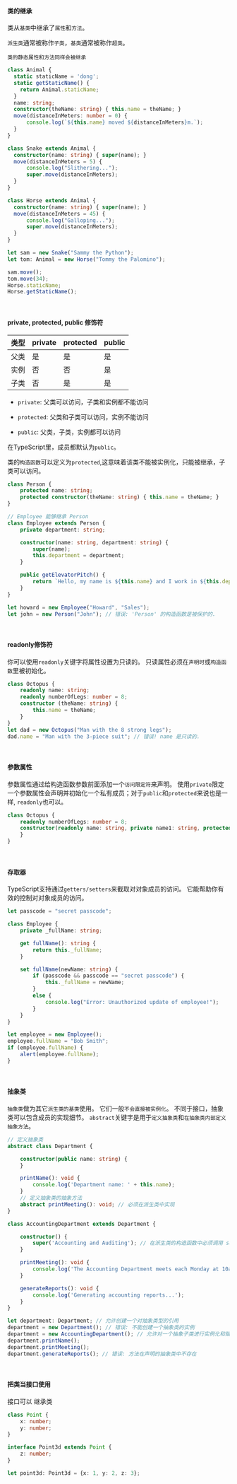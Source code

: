 #### 类的继承

类从`基类`中继承了`属性`和`方法`。

`派生类`通常被称作`子类`，`基类`通常被称作`超类`。

`类的静态属性和方法同样会被继承`

~~~ts
class Animal {
  static staticName = 'dong';
  static getStaticName() {
    return Animal.staticName;
  }
  name: string;
  constructor(theName: string) { this.name = theName; }
  move(distanceInMeters: number = 0) {
      console.log(`${this.name} moved ${distanceInMeters}m.`);
  }
}

class Snake extends Animal {
  constructor(name: string) { super(name); }
  move(distanceInMeters = 5) {
      console.log("Slithering...");
      super.move(distanceInMeters);
  }
}

class Horse extends Animal {
  constructor(name: string) { super(name); }
  move(distanceInMeters = 45) {
      console.log("Galloping...");
      super.move(distanceInMeters);
  }
}

let sam = new Snake("Sammy the Python");
let tom: Animal = new Horse("Tommy the Palomino");

sam.move();
tom.move(34);
Horse.staticName;
Horse.getStaticName();
~~~

<br/>

#### private, protected, public 修饰符

| 类型      | private | protected | public |
|  :---       |    :---     |  :---   | :---   |
| 父类      | 是       |  是   |  是   |
| 实例      | 否       |  否   |  是   |
| 子类      | 否       |  是   |  是   |

* `private`: 父类可以访问，子类和实例都不能访问

* `protected`: 父类和子类可以访问，实例不能访问

* `public`: 父类，子类，实例都可以访问

在TypeScript里，成员都默认为`public`。

类的`构造函数`可以定义为`protected`,这意味着该类不能被实例化，只能被继承，子类可以访问。

~~~ts
class Person {
    protected name: string;
    protected constructor(theName: string) { this.name = theName; }
}

// Employee 能够继承 Person
class Employee extends Person {
    private department: string;

    constructor(name: string, department: string) {
        super(name);
        this.department = department;
    }

    public getElevatorPitch() {
        return `Hello, my name is ${this.name} and I work in ${this.department}.`;
    }
}

let howard = new Employee("Howard", "Sales");
let john = new Person("John"); // 错误: 'Person' 的构造函数是被保护的.
~~~

<br/>

#### readonly修饰符

你可以使用`readonly`关键字将属性设置为只读的。 只读属性必须在`声明时`或`构造函数`里被初始化。

~~~ts
class Octopus {
    readonly name: string;
    readonly numberOfLegs: number = 8;
    constructor (theName: string) {
        this.name = theName;
    }
}
let dad = new Octopus("Man with the 8 strong legs");
dad.name = "Man with the 3-piece suit"; // 错误! name 是只读的.
~~~

<br/>

#### 参数属性

参数属性通过给构造函数参数前面添加一个`访问限定符`来声明。 使用`private`限定一个参数属性会声明并初始化一个私有成员；对于`public`和`protected`来说也是一样, `readonly`也可以。

~~~ts
class Octopus {
    readonly numberOfLegs: number = 8;
    constructor(readonly name: string, private name1: string, protected name2: string, public name3: string) {
    }
}
~~~

<br/>

#### 存取器

TypeScript支持通过`getters/setters`来截取对对象成员的访问。 它能帮助你有效的控制对对象成员的访问。

~~~ts
let passcode = "secret passcode";

class Employee {
    private _fullName: string;

    get fullName(): string {
        return this._fullName;
    }

    set fullName(newName: string) {
        if (passcode && passcode == "secret passcode") {
            this._fullName = newName;
        }
        else {
            console.log("Error: Unauthorized update of employee!");
        }
    }
}

let employee = new Employee();
employee.fullName = "Bob Smith";
if (employee.fullName) {
    alert(employee.fullName);
}
~~~

<br/>

#### 抽象类

`抽象类`做为其它`派生类的基类`使用。 它们一般`不会直接被实例化`。 不同于接口，抽象类可以包含成员的实现细节。 `abstract`关键字是用于`定义抽象类`和`在抽象类内部定义抽象方法`。

~~~ts
// 定义抽象类
abstract class Department {

    constructor(public name: string) {
    }

    printName(): void {
        console.log('Department name: ' + this.name);
    }
    // 定义抽象类的抽象方法
    abstract printMeeting(): void; // 必须在派生类中实现
}

class AccountingDepartment extends Department {

    constructor() {
        super('Accounting and Auditing'); // 在派生类的构造函数中必须调用 super()
    }

    printMeeting(): void {
        console.log('The Accounting Department meets each Monday at 10am.');
    }

    generateReports(): void {
        console.log('Generating accounting reports...');
    }
}

let department: Department; // 允许创建一个对抽象类型的引用
department = new Department(); // 错误: 不能创建一个抽象类的实例
department = new AccountingDepartment(); // 允许对一个抽象子类进行实例化和赋值
department.printName();
department.printMeeting();
department.generateReports(); // 错误: 方法在声明的抽象类中不存在
~~~

<br/>

#### 把类当接口使用

接口可以 继承类

~~~ts
class Point {
    x: number;
    y: number;
}

interface Point3d extends Point {
    z: number;
}

let point3d: Point3d = {x: 1, y: 2, z: 3};
~~~